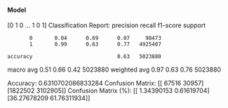#### Model
[0 1 0 ... 1 0 1]
Classification Report:
              precision    recall  f1-score   support

           0       0.04      0.69      0.07     98473
           1       0.99      0.63      0.77   4925407

    accuracy                           0.63   5023880
   macro avg       0.51      0.66      0.42   5023880
weighted avg       0.97      0.63      0.76   5023880

Accuracy: 0.6310702086833284
Confusion Matrix:
[[  67516   30957]
 [1822502 3102905]]
Confusion Matrix (%):
[[ 1.34390153  0.61619704]
 [36.27678209 61.76311934]]
